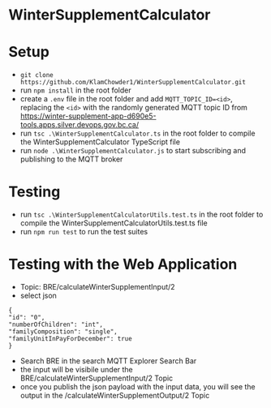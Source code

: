 # WinterSupplementCalculator

# Setup

- `git clone https://github.com/KlamChowder1/WinterSupplementCalculator.git`
- run `npm install` in the root folder
- create a `.env` file in the root folder and add `MQTT_TOPIC_ID=<id>`, replacing the `<id>` with the randomly generated MQTT topic ID from https://winter-supplement-app-d690e5-tools.apps.silver.devops.gov.bc.ca/
- run `tsc .\WinterSupplementCalculator.ts` in the root folder to compile the WinterSupplementCalculator TypeScript file
- run `node .\WinterSupplementCalculator.js` to start subscribing and publishing to the MQTT broker

# Testing

- run `tsc .\WinterSupplementCalculatorUtils.test.ts` in the root folder to compile the WinterSupplementCalculatorUtils.test.ts file
- run `npm run test` to run the test suites

# Testing with the Web Application

- Topic: BRE/calculateWinterSupplementInput/2
- select json

```
{
"id": "0",
"numberOfChildren": "int",
"familyComposition": "single",
"familyUnitInPayForDecember": true
}
```

- Search BRE in the search MQTT Explorer Search Bar
- the input will be visibile under the BRE/calculateWinterSupplementInput/2 Topic
- once you publish the json payload with the input data, you will see the output in the /calculateWinterSupplementOutput/2 Topic
